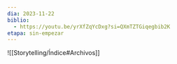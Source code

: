 ```yaml
---
dia: 2023-11-22
biblio:
  - https://youtu.be/yrXfZqYcDxg?si=QXmTZTGiqegbib2K
etapa: sin-empezar
---
```









![[Storytelling/Índice#Archivos]]